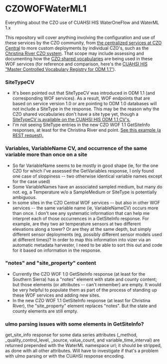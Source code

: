 CZOWOFWaterML1
==============

Everything about the CZO use of CUAHSI HIS WaterOneFlow and WaterML 1.x

This repository will cover anything involving the configuration and use of these services by the CZO community, from [the centralized services at CZO Central](http://central.criticalzone.org/pub_services.aspx) to more custom deployments by individual CZO's, such as the [Christina River CZO system](http://swrcsensors.dreamhosters.com/). That scope may include assessing and documenting how the [CZO shared vocabularies](http://sv.criticalzone.org/) are being used in these WOF services (for reference and comparison, here's the [CUAHSI HIS "Master Controlled Vocabulary Registry for ODM 1.1"](http://his.cuahsi.org/mastercvreg/cv11.aspx)).

### SiteTypeCV
* It's been pointed out that SiteTypeCV was introduced in ODM 1.1 (and corresponding WOF services). As a result, WOF endpoints that are based on service version 1.0 or are pointing to ODM 1.0 databases will not include a SiteType in the response. This may be the reason why the CZO shared vocabularies don't have a site type yet, though a [SiteTypeCV is available on the CUAHSI HIS ODM 1.1 CV's.](http://his.cuahsi.org/mastercvreg/edit_cv11.aspx?tbl=SiteTypeCV&id=853578079)
* I'm not seeing SiteType entries in the new CZO WOF 1.1 GetSiteInfo responses, at least for the Christina River end point. [See this example (a REST request).](http://water.sdsc.edu/czo_udel/REST/waterml_1_1.svc/siteinfo?location=czo_udel:STATION4)

### Variables, VariableName CV, and occurrence of the same variable more than once on a site
* So far VariableName seems to be mostly in good shape (ie, for the one CZO for which I've assessed the GetVariables response, I only found one case of sloppiness -- two otherwise identical variable names except for the case used)
* Some VariableNames have an associated sampled medium, but many do not. eg, a Temperature w/o a SampleMedium or SiteType is potentially ambiguous.
* In some sites in the CZO Central WOF services -- but also in other WOF services -- the same variable name (ie, VariableNameCV) occurs more than once. I don't see any systematic information that can help me interpret each of those occurrences in a GetSiteInfo response. For example, are they two air temperature sensors at two different elevations along a tower? Or are they at the same depth, but simply different sensor deployments (eg, possibly different sensor models used at different times)? In order to map this information into vizer via an automatic metadata harvester, I need to be able to sort this out and code for it based on information in the response.

### "notes" and "site_property" content
* Currently the CZO WOF 1.0 GetSiteInfo response (at least for the Southern Sierra) has a "notes" element with state and county content; but those elements (or attributes -- can't remember) are empty. It would be very helpful to populate them as part of the process of standing up these WOF services and adding new sites.
* In the new CZO WOF 1.1 GetSiteInfo response (at least for Christina River), the "site_property" element replaces "notes". But the state and county elements are still empty.

### ulmo parsing issues with some elements in GetSiteInfo?
get_site_info response for some data series attributes (_method, _quality_control_level, _source, value_count, and variable_time_interval) are returned prepended with the WaterML namespace url; it should be stripped, as done with all other attributes. Will have to investigate if that's a problem with ulmo parsing or with the CUAHSI response encoding.
